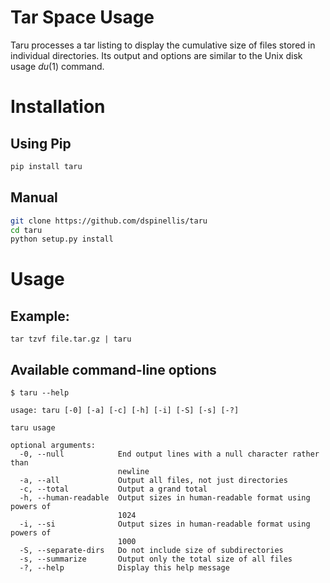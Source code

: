 # Tar Space Usage

Taru processes a tar listing to display the cumulative size of files
stored in individual directories.
Its output and options are similar to the Unix disk usage _du_(1) command.


# Installation

## Using Pip
```sh
pip install taru
```

## Manual
```sh
git clone https://github.com/dspinellis/taru
cd taru
python setup.py install
```

# Usage

## Example:
```
tar tzvf file.tar.gz | taru
```

## Available command-line options
```
$ taru --help

usage: taru [-0] [-a] [-c] [-h] [-i] [-S] [-s] [-?]

taru usage

optional arguments:
  -0, --null            End output lines with a null character rather than
                        newline
  -a, --all             Output all files, not just directories
  -c, --total           Output a grand total
  -h, --human-readable  Output sizes in human-readable format using powers of
                        1024
  -i, --si              Output sizes in human-readable format using powers of
                        1000
  -S, --separate-dirs   Do not include size of subdirectories
  -s, --summarize       Output only the total size of all files
  -?, --help            Display this help message
```
